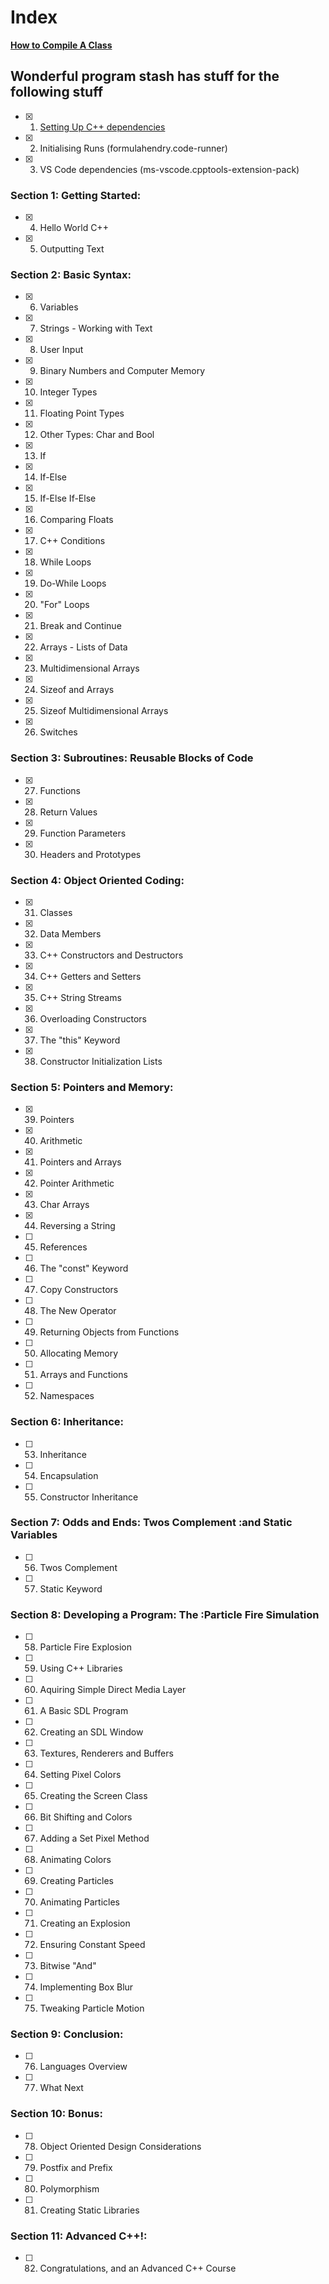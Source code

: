 # Index
[**How to Compile A Class**](https://github.com/Midnight1938/My_Cpp_Path/blob/master/Compiling%20Classes.md)

## Wonderful program stash has stuff for the following stuff

- [x] 1. [Setting Up C++ dependencies](https://code.visualstudio.com/docs/cpp/config-linux)
- [x] 2. Initialising Runs (formulahendry.code-runner)
- [x] 3. VS Code dependencies (ms-vscode.cpptools-extension-pack)

### **Section 1: Getting Started:**

- [x] 4. Hello World C++
- [x] 5. Outputting Text

### **Section 2: Basic Syntax:**

- [x] 6. Variables
- [x] 7. Strings - Working with Text
- [x] 8. User Input
- [x] 9. Binary Numbers and Computer Memory
- [x] 10. Integer Types
- [x] 11. Floating Point Types
- [x] 12. Other Types: Char and Bool
- [x] 13. If
- [x] 14. If-Else
- [x] 15. If-Else If-Else
- [x] 16. Comparing Floats
- [x] 17. C++ Conditions
- [x] 18. While Loops
- [x] 19. Do-While Loops
- [x] 20. "For" Loops
- [x] 21. Break and Continue
- [x] 22. Arrays - Lists of Data
- [x] 23. Multidimensional Arrays
- [x] 24. Sizeof and Arrays
- [x] 25. Sizeof Multidimensional Arrays
- [x] 26. Switches

### **Section 3: Subroutines: Reusable Blocks of Code**

- [x] 27. Functions
- [x] 28. Return Values
- [x] 29. Function Parameters
- [x] 30. Headers and Prototypes

### **Section 4: Object Oriented Coding:**

- [x] 31. Classes
- [x] 32. Data Members
- [x] 33. C++ Constructors and Destructors
- [x] 34. C++ Getters and Setters
- [x] 35. C++ String Streams
- [x] 36. Overloading Constructors
- [x] 37. The "this" Keyword
- [x] 38. Constructor Initialization Lists

### **Section 5: Pointers and Memory:**

- [x] 39. Pointers
- [x] 40. Arithmetic
- [x] 41. Pointers and Arrays
- [x] 42. Pointer Arithmetic
- [x] 43. Char Arrays
- [x] 44. Reversing a String
- [ ] 45. References
- [ ] 46. The "const" Keyword
- [ ] 47. Copy Constructors
- [ ] 48. The New Operator
- [ ] 49. Returning Objects from Functions
- [ ] 50. Allocating Memory
- [ ] 51. Arrays and Functions
- [ ] 52. Namespaces

### **Section 6: Inheritance:**

- [ ] 53. Inheritance
- [ ] 54. Encapsulation
- [ ] 55. Constructor Inheritance

### **Section 7: Odds and Ends: Twos Complement :and Static Variables**

- [ ] 56. Twos Complement
- [ ] 57. Static Keyword

### **Section 8: Developing a Program: The :Particle Fire Simulation**

- [ ] 58. Particle Fire Explosion
- [ ] 59. Using C++ Libraries
- [ ] 60. Aquiring Simple Direct Media Layer
- [ ] 61. A Basic SDL Program
- [ ] 62. Creating an SDL Window
- [ ] 63. Textures, Renderers and Buffers
- [ ] 64. Setting Pixel Colors
- [ ] 65. Creating the Screen Class
- [ ] 66. Bit Shifting and Colors
- [ ] 67. Adding a Set Pixel Method
- [ ] 68. Animating Colors
- [ ] 69. Creating Particles
- [ ] 70. Animating Particles
- [ ] 71. Creating an Explosion
- [ ] 72. Ensuring Constant Speed
- [ ] 73. Bitwise "And"
- [ ] 74. Implementing Box Blur
- [ ] 75. Tweaking Particle Motion

### **Section 9: Conclusion:**

- [ ] 76. Languages Overview
- [ ] 77. What Next

### **Section 10: Bonus:**

- [ ] 78. Object Oriented Design Considerations
- [ ] 79. Postfix and Prefix
- [ ] 80. Polymorphism
- [ ] 81. Creating Static Libraries

### **Section 11: Advanced C++!:**

- [ ] 82. Congratulations, and an Advanced C++ Course
